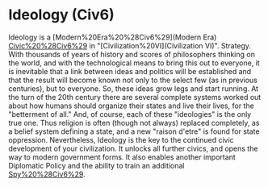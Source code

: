 # Ideology (Civ6)

Ideology is a [Modern%20Era%20%28Civ6%29](Modern Era) [Civic%20%28Civ6%29](civic) in "[Civilization%20VI](Civilization VI)".
Strategy.
With thousands of years of history and scores of philosophers thinking on the world, and with the technological means to bring this out to everyone, it is inevitable that a link between ideas and politics will be established and that the result will become known not only to the select few (as in previous centuries), but to everyone. So, these ideas grow legs and start running. At the turn of the 20th century there are several complete systems worked out about how humans should organize their states and live their lives, for the "betterment of all." And, of course, each of these "ideologies" is the only true one. Thus religion is often (though not always) replaced completely, as a belief system defining a state, and a new "raison d'etre" is found for state oppression.
Nevertheless, Ideology is the key to the continued civic development of your civilization. It unlocks all further civics, and opens the way to modern government forms. It also enables another important Diplomatic Policy and the ability to train an additional [Spy%20%28Civ6%29](Spy).